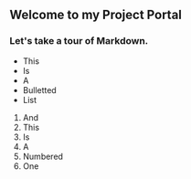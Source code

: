 ## Welcome to my Project Portal

### Let's take a tour of Markdown.

- This
- Is
- A
- Bulletted
- List

1. And
2. This
3. Is
4. A
6. Numbered
9. One
